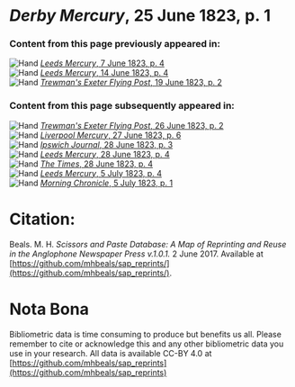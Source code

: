 # *Derby Mercury*, 25 June 1823, p. 1  
  
### Content from this page previously appeared in:  
![Hand](http://scissorsandpaste.net/wp-content/uploads/2017/06/smallhandpointer.png) [*Leeds Mercury*, 7 June 1823, p. 4](https://mhbeals.github.io/sap_html/Leeds-Mercury/Leeds-Mercury-7-June-1823-p-4)  
![Hand](http://scissorsandpaste.net/wp-content/uploads/2017/06/smallhandpointer.png) [*Leeds Mercury*, 14 June 1823, p. 4](https://mhbeals.github.io/sap_html/Leeds-Mercury/Leeds-Mercury-14-June-1823-p-4)  
![Hand](http://scissorsandpaste.net/wp-content/uploads/2017/06/smallhandpointer.png) [*Trewman's Exeter Flying Post*, 19 June 1823, p. 2](https://mhbeals.github.io/sap_html/Trewman's-Exeter-Flying-Post/Trewman's-Exeter-Flying-Post-19-June-1823-p-2)  
  
### Content from this page subsequently appeared in:  
![Hand](http://scissorsandpaste.net/wp-content/uploads/2017/06/smallhandpointer.png) [*Trewman's Exeter Flying Post*, 26 June 1823, p. 2](https://mhbeals.github.io/sap_html/Trewman's-Exeter-Flying-Post/Trewman's-Exeter-Flying-Post-26-June-1823-p-2)  
![Hand](http://scissorsandpaste.net/wp-content/uploads/2017/06/smallhandpointer.png) [*Liverpool Mercury*, 27 June 1823, p. 6](https://mhbeals.github.io/sap_html/Liverpool-Mercury/Liverpool-Mercury-27-June-1823-p-6)  
![Hand](http://scissorsandpaste.net/wp-content/uploads/2017/06/smallhandpointer.png) [*Ipswich Journal*, 28 June 1823, p. 3](https://mhbeals.github.io/sap_html/Ipswich-Journal/Ipswich-Journal-28-June-1823-p-3)  
![Hand](http://scissorsandpaste.net/wp-content/uploads/2017/06/smallhandpointer.png) [*Leeds Mercury*, 28 June 1823, p. 4](https://mhbeals.github.io/sap_html/Leeds-Mercury/Leeds-Mercury-28-June-1823-p-4)  
![Hand](http://scissorsandpaste.net/wp-content/uploads/2017/06/smallhandpointer.png) [*The Times*, 28 June 1823, p. 4](https://mhbeals.github.io/sap_html/The-Times/The-Times-28-June-1823-p-4)  
![Hand](http://scissorsandpaste.net/wp-content/uploads/2017/06/smallhandpointer.png) [*Leeds Mercury*, 5 July 1823, p. 4](https://mhbeals.github.io/sap_html/Leeds-Mercury/Leeds-Mercury-5-July-1823-p-4)  
![Hand](http://scissorsandpaste.net/wp-content/uploads/2017/06/smallhandpointer.png) [*Morning Chronicle*, 5 July 1823, p. 1](https://mhbeals.github.io/sap_html/Morning-Chronicle/Morning-Chronicle-5-July-1823-p-1)  


# Citation: 

Beals. M. H. *Scissors and Paste Database: A Map of Reprinting and Reuse in the Anglophone Newspaper Press v.1.0.1.* 2 June 2017. Available at [https://github.com/mhbeals/sap_reprints/](https://github.com/mhbeals/sap_reprints/). 

# Nota Bona

Bibliometric data is time consuming to produce but benefits us all. Please remember to cite or acknowledge this and any other bibliometric data you use in your research. All data is available CC-BY 4.0 at [https://github.com/mhbeals/sap_reprints](https://github.com/mhbeals/sap_reprints)